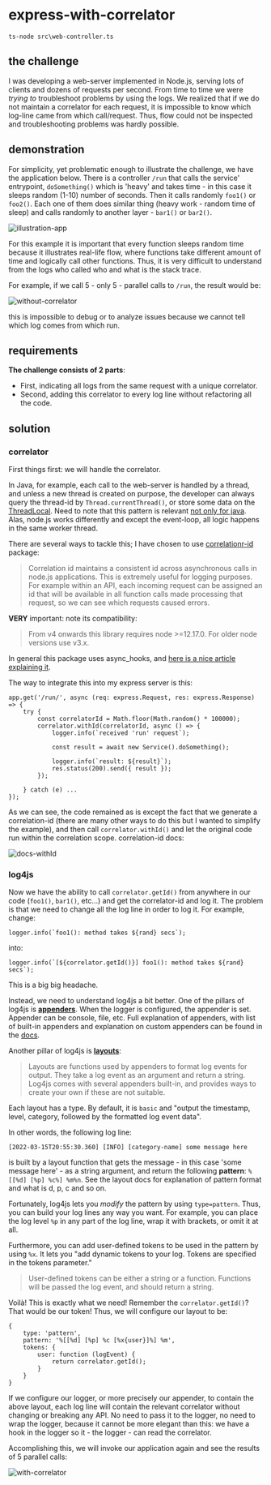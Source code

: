 # express-with-correlator


    ts-node src\web-controller.ts

## the challenge

I was developing a web-server implemented in Node.js, serving lots of clients and dozens of requests per second. From time 
to time we were *trying to* troubleshoot
problems by using the logs. We realized that if we do not maintain a correlator for each request, it is impossible to know which log-line
came from which call/request. Thus, flow could not be inspected and troubleshooting problems was hardly possible.

## demonstration

For simplicity, yet problematic enough to illustrate the challenge, we have the application below. There is a controller 
`/run` that calls the service' entrypoint, `doSomething()` which is 'heavy' and takes time - in this case it sleeps random (1-10) number of seconds.
Then it calls randomly `foo1()` or `foo2()`. Each one of them does similar thing (heavy work - random time of sleep) and calls
randomly to another layer - `bar1()` or `bar2()`. 

![illustration-app](illustration-app.JPG)

For this example it is important that every function sleeps random time
because it illustrates real-life flow, where functions take different amount of time and logically call other functions. Thus, it
is very difficult to understand from the logs who called who and what is the stack trace.

For example, if we call 5 - only 5 - parallel calls to `/run`, the result would be:

![without-correlator](logs-without-correlator.JPG)

this is impossible to debug or to analyze issues because we cannot tell which log comes from which run.

## requirements

**The challenge consists of 2 parts**:
* First, indicating all logs from the same request with a unique correlator.
* Second, adding this correlator to every log line without refactoring all the code.

## solution

### correlator

First things first: we will handle the correlator.

In Java, for example, each call to the web-server is handled by a thread, and unless a new thread is created on purpose, the
developer can always query the thread-id by `Thread.currentThread()`, or store some data on the [ThreadLocal](https://docs.oracle.com/javase/7/docs/api/java/lang/ThreadLocal.html).
Need to note that this pattern is relevant [not only for java](https://en.wikipedia.org/wiki/Thread-local_storage).
Alas, node.js works differently and except the event-loop, all logic happens in the same worker thread.

There are several ways to tackle this; I have chosen to use [correlationr-id](https://www.npmjs.com/package/correlation-id)
package:

>Correlation id maintains a consistent id across asynchronous calls in node.js applications. This is extremely useful for 
 logging purposes. For example within an API, each incoming request can be assigned an id that will be available in all 
 function calls made processing that request, so we can see which requests caused errors.

**VERY** important: note its compatibility:

>From v4 onwards this library requires node >=12.17.0. For older node versions use v3.x.

In general this package uses async_hooks, and [here is a nice article explaining it](https://medium.com/the-node-js-collection/async-hooks-in-node-js-illustrated-b7ce1344111f).

The way to integrate this into my express server is this:


    app.get('/run/', async (req: express.Request, res: express.Response) => {
        try {
            const correlatorId = Math.floor(Math.random() * 100000);
            correlator.withId(correlatorId, async () => {
                logger.info(`received 'run' request`);
        
                const result = await new Service().doSomething();
        
                logger.info(`result: ${result}`);
                res.status(200).send({ result });
            });
        
        } catch (e) ...
    });

As we can see, the code remained as is except the fact that we generate a correlation-id (there are many other ways to do this
but I wanted to simplify the example), and then call `correlator.withId()` and let the original code run within the 
correlation scope. correlation-id docs:

![docs-withId](docs-withId.JPG)


### log4js

Now we have the ability to call `correlator.getId()` from anywhere in our code (`foo1()`, `bar1()`, etc...) and get the 
correlator-id and log it. The problem is that we need to change all the log line in order to log it. For example, change:

    logger.info(`foo1(): method takes ${rand} secs`);

into:

    logger.info(`[${correlator.getId()}] foo1(): method takes ${rand} secs`);

This is a big big headache.

Instead, we need to understand log4js a bit better. One of the pillars of log4js is [**appenders**](https://log4js-node.github.io/log4js-node/appenders.html). 
When the logger is configured,
the appender is set. Appender can be console, file, etc. Full explanation of appenders, with list of built-in appenders and
explanation on custom appenders can be found in the [docs](https://log4js-node.github.io/log4js-node/appenders.html). 

Another pillar of log4js is [**layouts**](https://log4js-node.github.io/log4js-node/layouts.html):

>Layouts are functions used by appenders to format log events for output. They take a log event as an argument and return 
a string. Log4js comes with several appenders built-in, and provides ways to create your own if these are not suitable.

Each layout has a type. By default, it is `basic` and "output the timestamp, level, category, followed by the formatted log event data". 

In other words, the following log line:

    [2022-03-15T20:55:30.360] [INFO] [category-name] some message here

is built by a layout function that gets the message - in this case 'some message here' - as a string argument, and return the following
**pattern**: `%[[%d] [%p] %c%] %m%n`. See the layout docs for explanation of pattern format and what is d, p, c and so on. 

Fortunately, log4js lets you *modify* the pattern by using `type=pattern`.
Thus, you can build your log lines any way you want. For example, you can place the log level `%p` in any part
of the log line, wrap it with brackets, or omit it at all. 

Furthermore, you can add user-defined tokens to be used in the 
pattern by using `%x`. It lets you "add dynamic tokens to your log. Tokens are specified in the tokens parameter."

>User-defined tokens can be either a string or a function. Functions will be passed the log event, and should return a string.

Voilà! This is exactly what we need! Remember the `correlator.getId()`? That would be our token!
Thus, we will configure our layout to be:

```
{
    type: 'pattern',
    pattern: '%[[%d] [%p] %c [%x{user}]%] %m',
    tokens: {
        user: function (logEvent) {
            return correlator.getId();
        }
    }
}
```

If we configure our logger, or more precisely our appender, to contain the above layout, each log line will contain the 
relevant correlator without changing or breaking any API. No need to pass it to the logger, no need to wrap the logger, because 
it cannot be more elegant than this: we have a hook in the logger so it - the logger - can read the correlator.

Accomplishing this, we will invoke our application again and see the results of 5 parallel calls:

![with-correlator](logs-with-correlator.JPG)
